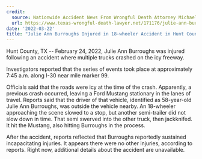 ```yaml
---
credit:
  source: Nationwide Accident News From Wrongful Death Attorney Michael Grossman
  url: https://www.texas-wrongful-death-lawyer.net/171176/julie-ann-burroughs-18-wheeler-accident-hunt-county-tx.htm
date: '2022-03-22'
title: "Julie Ann Burroughs Injured in 18-wheeler Accident in Hunt County, TX"
---
```

Hunt County, TX -- February 24, 2022, Julie Ann Burroughs was injured following an accident where multiple trucks crashed on the icy freeway.

Investigators reported that the series of events took place at approximately 7:45 a.m. along I-30 near mile marker 99.

Officials said that the roads were icy at the time of the crash. Apparently, a previous crash occurred, leaving a Ford Mustang stationary in the lanes of travel. Reports said that the driver of that vehicle, identified as 58-year-old Julie Ann Burroughs, was outside the vehicle nearby. An 18-wheeler approaching the scene slowed to a stop, but another semi-trailer did not slow down in time. That semi swerved into the other truck, then jackknifed. It hit the Mustang, also hitting Burroughs in the process.

After the accident, reports reflected that Burroughs reportedly sustained incapacitating injuries. It appears there were no other injuries, according to reports. Right now, additional details about the accident are unavailable.

